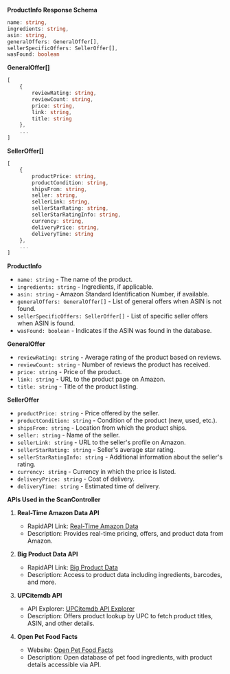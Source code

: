 **ProductInfo Response Schema**
```ts
name: string,
ingredients: string,
asin: string,
generalOffers: GeneralOffer[],
sellerSpecificOffers: SellerOffer[], 
wasFound: boolean
```

**GeneralOffer[]**
```ts
[
    {
        reviewRating: string,
        reviewCount: string,
        price: string,
        link: string,
        title: string
    },
    ...
]
```

**SellerOffer[]**
```ts
[
    {
        productPrice: string,
        productCondition: string,
        shipsFrom: string,
        seller: string,
        sellerLink: string,
        sellerStarRating: string,
        sellerStarRatingInfo: string,
        currency: string,
        deliveryPrice: string,
        deliveryTime: string
    },
    ...
]
```

**ProductInfo**
- `name: string` - The name of the product.
- `ingredients: string` - Ingredients, if applicable.
- `asin: string` - Amazon Standard Identification Number, if available.
- `generalOffers: GeneralOffer[]` - List of general offers when ASIN is not found.
- `sellerSpecificOffers: SellerOffer[]` - List of specific seller offers when ASIN is found.
- `wasFound: boolean` - Indicates if the ASIN was found in the database.

**GeneralOffer**
- `reviewRating: string` - Average rating of the product based on reviews.
- `reviewCount: string` - Number of reviews the product has received.
- `price: string` - Price of the product.
- `link: string` - URL to the product page on Amazon.
- `title: string` - Title of the product listing.

**SellerOffer**
- `productPrice: string` - Price offered by the seller.
- `productCondition: string` - Condition of the product (new, used, etc.).
- `shipsFrom: string` - Location from which the product ships.
- `seller: string` - Name of the seller.
- `sellerLink: string` - URL to the seller's profile on Amazon.
- `sellerStarRating: string` - Seller's average star rating.
- `sellerStarRatingInfo: string` - Additional information about the seller's rating.
- `currency: string` - Currency in which the price is listed.
- `deliveryPrice: string` - Cost of delivery.
- `deliveryTime: string` - Estimated time of delivery.

**APIs Used in the ScanController**

1. **Real-Time Amazon Data API**
   - RapidAPI Link: [Real-Time Amazon Data](https://rapidapi.com/letscrape-6bRBa3QguO5/api/real-time-amazon-data)
   - Description: Provides real-time pricing, offers, and product data from Amazon.

2. **Big Product Data API**
   - RapidAPI Link: [Big Product Data](https://rapidapi.com/bigproductdata/api/big-product-data)
   - Description: Access to product data including ingredients, barcodes, and more.

3. **UPCitemdb API**
   - API Explorer: [UPCitemdb API Explorer](https://www.upcitemdb.com/api/explorer#!/lookup/get_trial_lookup)
   - Description: Offers product lookup by UPC to fetch product titles, ASIN, and other details.

4. **Open Pet Food Facts**
   - Website: [Open Pet Food Facts](https://us.openpetfoodfacts.org/)
   - Description: Open database of pet food ingredients, with product details accessible via API.

